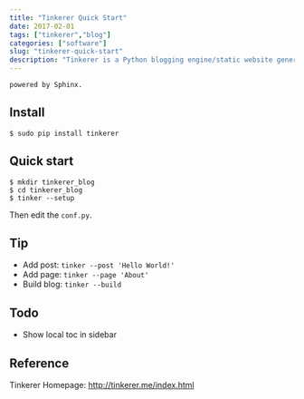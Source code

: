 ```yaml
---
title: "Tinkerer Quick Start"
date: 2017-02-01
tags: ["tinkerer","blog"]
categories: ["software"]
slug: "tinkerer-quick-start"
description: "Tinkerer is a Python blogging engine/static website generator"
---
```



    powered by Sphinx.

Install
-------

    $ sudo pip install tinkerer

Quick start
-----------

    $ mkdir tinkerer_blog
    $ cd tinkerer_blog
    $ tinker --setup

Then edit the `conf.py`.

Tip
---

-   Add post: `tinker --post 'Hello World!'`
-   Add page: `tinker --page 'About'`
-   Build blog: `tinker --build`

Todo
----

-   Show local toc in sidebar

Reference
---------

Tinkerer Homepage: <http://tinkerer.me/index.html>
